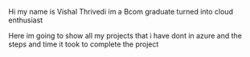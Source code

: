 Hi my name is Vishal Thrivedi im a Bcom graduate turned into cloud enthusiast

Here im going to show all my projects that i have dont in azure and the steps and time it took to complete the project 
